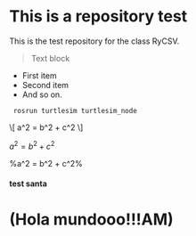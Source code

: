 # This is a repository test

This is the test repository for the class RyCSV.

>
>   Text block   
>

-   First item
-   Second item
-   And so on.

<code> rosrun turtlesim turtlesim_node </code>

\\[ a^2 = b^2 + c^2 \\]

$a^2 = b^2 + c^2$

%a^2 = b^2 + c^2%

#### test santa

# (Hola mundooo!!!AM)


